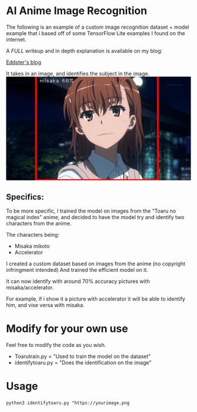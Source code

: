 # AI Anime Image Recognition
The following is an example of a custom
image recognition dataset + model example
that i based off of some TensorFlow Lite examples I found on the internet.

A *FULL* writeup and in depth explanation is available on my blog:

[Eddster's blog](https://eddster.xyz/p/ai-powered-anime-character-recognition/)

It takes in an image, and identifies the subject in the image.
![Misaka](https://raw.githubusercontent.com/Eddy-Arch/ai_anime_recognition/master/output.jpg)

## Specifics:

To be more specific, I trained the model on images from the
"Toaru no magical index" anime, and decided to have the model
try and identify two characters from the anime.

The characters being:
- Misaka mikoto
- Accelerator

I created a custom dataset based on images from the anime (no copyright
infringment intended)
And trained the efficient model on it.

It can now identify with around 70% accuracy pictures with
misaka/accelerator.

For example, if i show it a picture with accelerator it will be able to
identify him, and vise versa with misaka.

# Modify for your own use
Feel free to modify the code as you wish.

- Toarutrain.py = "Used to train the model on the dataset"
- identifytoaru.py = "Does the identification on the image"

# Usage
```python3 identifytoaru.py "https://yourimage.png```
